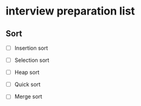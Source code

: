 # interview preparation list
## Sort
- [ ] Insertion sort
- [ ] Selection sort
- [ ] Heap sort
- [ ] Quick sort
- [ ] Merge sort

